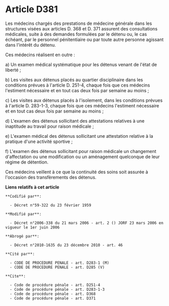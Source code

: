 # Article D381

Les médecins chargés des prestations de médecine générale dans les structures visées aux articles D. 368 et D. 371 assurent
des consultations médicales, suite à des demandes formulées par le détenu ou, le cas échéant, par le personnel pénitentiaire
ou par toute autre personne agissant dans l'intérêt du détenu.

Ces médecins réalisent en outre :

a) Un examen médical systématique pour les détenus venant de l'état de liberté ;

b) Les visites aux détenus placés au quartier disciplinaire dans les conditions prévues à l'article D. 251-4, chaque fois que
ces médecins l'estiment nécessaire et en tout cas deux fois par semaine au moins ;

c) Les visites aux détenus placés à l'isolement, dans les conditions prévues à l'article D. 283-1-3, chaque fois que ces
médecins l'estiment nécessaire et en tout cas deux fois par semaine au moins ;

d) L'examen des détenus sollicitant des attestations relatives à une inaptitude au travail pour raison médicale ;

e) L'examen médical des détenus sollicitant une attestation relative à la pratique d'une activité sportive ;

f) L'examen des détenus sollicitant pour raison médicale un changement d'affectation ou une modification ou un aménagement
quelconque de leur régime de détention.

Ces médecins veillent à ce que la continuité des soins soit assurée à l'occasion des transfèrements des détenus.

**Liens relatifs à cet article**

	**Codifié par**:

	  - Décret n°59-322 du 23 février 1959

	**Modifié par**:

	  - Décret n°2006-338 du 21 mars 2006 - art. 2 () JORF 23 mars 2006 en vigueur le 1er juin 2006

	**Abrogé par**:

	  - Décret n°2010-1635 du 23 décembre 2010 - art. 46

	**Cité par**:

	  - CODE DE PROCEDURE PENALE - art. D283-1 (M)
	  - CODE DE PROCEDURE PENALE - art. D285 (V)

	**Cite**:

	  - Code de procédure pénale - art. D251-4
	  - Code de procédure pénale - art. D283-1-3
	  - Code de procédure pénale - art. D368
	  - Code de procédure pénale - art. D371
